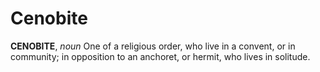 # Cenobite

**CENOBITE**, _noun_ One of a religious order, who live in a convent, or in community; in opposition to an anchoret, or hermit, who lives in solitude.